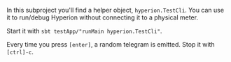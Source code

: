 In this subproject you'll find a helper object, `hyperion.TestCli`.
You can use it to run/debug Hyperion without connecting it to a physical meter.

Start it with `sbt testApp/"runMain hyperion.TestCli"`.

Every time you press `[enter]`, a random telegram is emitted.
Stop it with `[ctrl]-c`.
